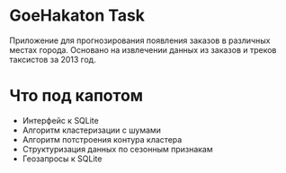 GoeHakaton Task
=======

Приложение для прогнозирования появления заказов в различных местах города. Основано на извлечении данных из заказов и треков таксистов за 2013 год.

Что под капотом
=======

 * Интерфейс к SQLite
 * Алгоритм кластеризации с шумами
 * Алгоритм потстроения контура кластера
 * Структуризация данных по сезонным признакам
 * Геозапросы к SQLite



